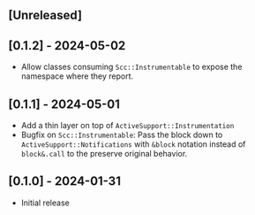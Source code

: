 ## [Unreleased]

## [0.1.2] - 2024-05-02

- Allow classes consuming `Scc::Instrumentable` to expose the namespace where
  they report.

## [0.1.1] - 2024-05-01

- Add a thin layer on top of `ActiveSupport::Instrumentation`
- Bugfix on `Scc::Instrumentable`: Pass the block down to
  `ActiveSupport::Notifications` with `&block` notation instead of `block&.call`
  to the preserve original behavior.

## [0.1.0] - 2024-01-31

- Initial release
